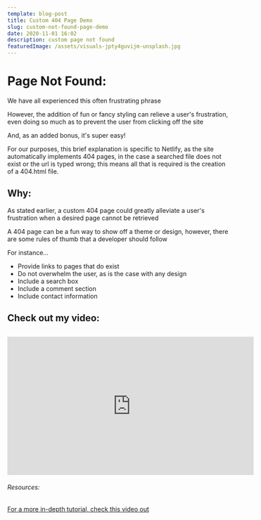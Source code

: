 ```yaml
---
template: blog-post
title: Custom 404 Page Demo
slug: custom-not-found-page-demo
date: 2020-11-01 16:02
description: custom page not found
featuredImage: /assets/visuals-jpty4guvijm-unsplash.jpg
---
```

# Page Not Found:

We have all experienced this often frustrating phrase

However, the addition of fun or fancy styling can relieve a user's frustration, even doing so much as to prevent the user from clicking off the site

And, as an added bonus, it's super easy!

For our purposes, this brief explanation is specific to Netlify, as the site automatically implements 404 pages, in the case a searched file does not exist or the url is typed wrong; this means all that is required is the creation of a 404.html file.

## Why:

As stated earlier, a custom 404 page could greatly alleviate a user's frustration when a desired page cannot be retrieved

A 404 page can be a fun way to show off a theme or design, however, there are some rules of thumb that a developer should follow

For instance...

* Provide links to pages that do exist
* Do not overwhelm the user, as is the case with any design
* Include a search box
* Include a comment section
* Include contact information

## Check out my video:

## <iframe width="560" height="315" src="https://www.youtube.com/embed/jcMlYGOebtk" frameborder="0" allow="accelerometer; autoplay; clipboard-write; encrypted-media; gyroscope; picture-in-picture" allowfullscreen></iframe>

###### Resources:

[For a more in-depth tutorial, check this video out](https://www.youtube.com/watch?v=kPtS4vO42II)